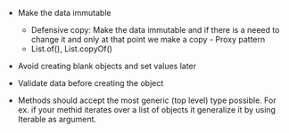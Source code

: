 * Make the data immutable
  - Defensive copy: Make the data immutable and if there is a neeed to change it and only at that point we make a copy - Proxy pattern
  - List.of(), List.copyOf()

* Avoid creating blank objects and set values later
* Validate data before creating the object
* Methods should accept the most generic (top level) type possible. For ex. if your methid iterates over a list of objects it generalize it by using Iterable as argument. 

